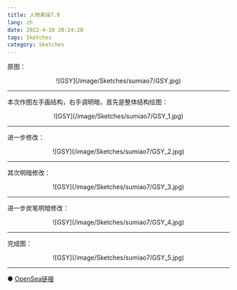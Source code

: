 ```yaml
---
title: 人物素描7.0
lang: zh
date: 2022-4-10 20:24:20
tags: Sketches
category: Sketches
---
```


原图：

<center>![GSY](/image/Sketches/sumiao7/GSY.jpg)</center>

----------------------------------------  

本次作图左手画结构，右手调明暗，首先是整体结构绘图：

<center>![GSY](/image/Sketches/sumiao7/GSY_1.jpg)</center>

----------------------------------------  

进一步修改：

<center>![GSY](/image/Sketches/sumiao7/GSY_2.jpg)</center>

----------------------------------------  

其次明暗修改：

<center>![GSY](/image/Sketches/sumiao7/GSY_3.jpg)</center>

----------------------------------------  

进一步炭笔明暗修改：

<center>![GSY](/image/Sketches/sumiao7/GSY_4.jpg)</center>

----------------------------------------  

完成图：

<center>![GSY](/image/Sketches/sumiao7/GSY_5.jpg)</center>

----------------------------------------  

● [OpenSea链接](https://opensea.io/assets/0x495f947276749ce646f68ac8c248420045cb7b5e/5538608732828411082250453030091092578936762873171210564831323246728581218305 "Snowboard Girl")

<nft-card
contractAddress="0x495f947276749ce646f68ac8c248420045cb7b5e"
tokenId="5538608732828411082250453030091092578936762873171210564831323246728581218305">
</nft-card>
<script src="https://unpkg.com/embeddable-nfts/dist/nft-card.min.js"></script>

